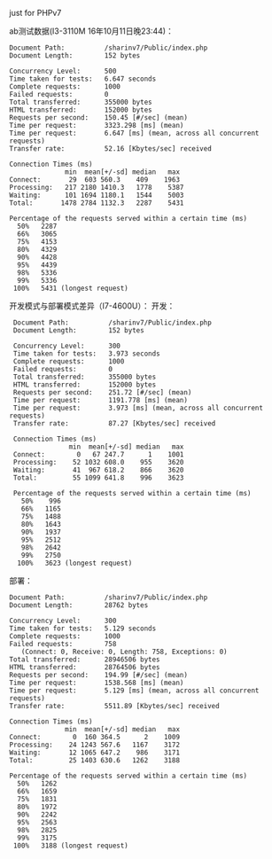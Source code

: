 just for PHPv7


ab测试数据(I3-3110M  16年10月11日晚23:44)：
    
    Document Path:          /sharinv7/Public/index.php
    Document Length:        152 bytes
    
    Concurrency Level:      500
    Time taken for tests:   6.647 seconds
    Complete requests:      1000
    Failed requests:        0
    Total transferred:      355000 bytes
    HTML transferred:       152000 bytes
    Requests per second:    150.45 [#/sec] (mean)
    Time per request:       3323.298 [ms] (mean)
    Time per request:       6.647 [ms] (mean, across all concurrent requests)
    Transfer rate:          52.16 [Kbytes/sec] received
    
    Connection Times (ms)
                  min  mean[+/-sd] median   max
    Connect:       29  603 560.3    409    1963
    Processing:   217 2180 1410.3   1778    5387
    Waiting:      101 1694 1180.1   1544    5003
    Total:       1478 2784 1132.3   2287    5431
    
    Percentage of the requests served within a certain time (ms)
      50%   2287
      66%   3065
      75%   4153
      80%   4329
      90%   4428
      95%   4439
      98%   5336
      99%   5336
     100%   5431 (longest request)

 
开发模式与部署模式差异（I7-4600U）：
开发：
     
     Document Path:          /sharinv7/Public/index.php
     Document Length:        152 bytes
     
     Concurrency Level:      300
     Time taken for tests:   3.973 seconds
     Complete requests:      1000
     Failed requests:        0
     Total transferred:      355000 bytes
     HTML transferred:       152000 bytes
     Requests per second:    251.72 [#/sec] (mean)
     Time per request:       1191.778 [ms] (mean)
     Time per request:       3.973 [ms] (mean, across all concurrent requests)
     Transfer rate:          87.27 [Kbytes/sec] received
     
     Connection Times (ms)
                   min  mean[+/-sd] median   max
     Connect:        0   67 247.7      1    1001
     Processing:    52 1032 608.0    955    3620
     Waiting:       41  967 618.2    866    3620
     Total:         55 1099 641.8    996    3623
     
     Percentage of the requests served within a certain time (ms)
       50%    996
       66%   1165
       75%   1488
       80%   1643
       90%   1937
       95%   2512
       98%   2642
       99%   2750
      100%   3623 (longest request)
      
部署：
    
    Document Path:          /sharinv7/Public/index.php
    Document Length:        28762 bytes
    
    Concurrency Level:      300
    Time taken for tests:   5.129 seconds
    Complete requests:      1000
    Failed requests:        758
       (Connect: 0, Receive: 0, Length: 758, Exceptions: 0)
    Total transferred:      28946506 bytes
    HTML transferred:       28764506 bytes
    Requests per second:    194.99 [#/sec] (mean)
    Time per request:       1538.568 [ms] (mean)
    Time per request:       5.129 [ms] (mean, across all concurrent requests)
    Transfer rate:          5511.89 [Kbytes/sec] received
    
    Connection Times (ms)
                  min  mean[+/-sd] median   max
    Connect:        0  160 364.5      2    1009
    Processing:    24 1243 567.6   1167    3172
    Waiting:       12 1065 647.2    986    3171
    Total:         25 1403 630.6   1262    3188
    
    Percentage of the requests served within a certain time (ms)
      50%   1262
      66%   1659
      75%   1831
      80%   1972
      90%   2242
      95%   2563
      98%   2825
      99%   3175
     100%   3188 (longest request)
